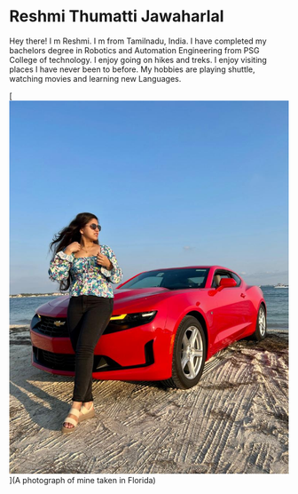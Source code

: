 # Reshmi Thumatti Jawaharlal
Hey there! I m Reshmi. I m from Tamilnadu, India. I have completed my bachelors degree in Robotics and Automation Engineering from PSG College of technology. I enjoy going on hikes and treks. I enjoy visiting places I have never been to before. My hobbies are playing shuttle, watching movies and learning new Languages. 

[![My Pic](MyImage.jpeg)](A photograph of mine taken in Florida)